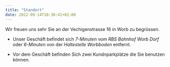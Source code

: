 ```yaml
---
title: "Standort"
date: 2022-09-14T10:30:41+02:00
---
```


Wir freuen uns sehr Sie an der Vechigenstrasse 16 in Worb zu begrüssen.

* Unser Geschäft befindet sich *7-Minuten* vom *RBS Bahnhof Worb Dorf* oder *6-Minuten* von der *Haltestelle Worbboden* entfernt.

* Vor dem Geschäft befinden Sich zwei Kundnparkplätze die Sie benutzen können.
